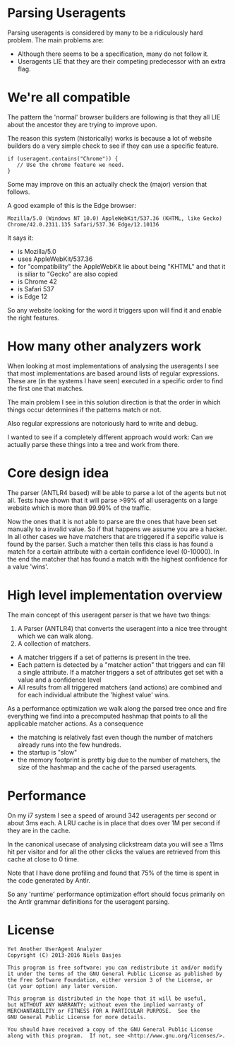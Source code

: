 Parsing Useragents
==================
Parsing useragents is considered by many to be a ridiculously hard problem.
The main problems are:

- Although there seems to be a specification, many do not follow it.
- Useragents LIE that they are their competing predecessor with an extra flag.

We're all compatible
====================
The pattern the 'normal' browser builders are following is that they all LIE about the ancestor they are trying to improve upon.

The reason this system (historically) works is because a lot of website builders do a very simple check to see if they can use a specific feature.

    if (useragent.contains("Chrome")) {
       // Use the chrome feature we need.
    }

Some may improve on this an actually check the (major) version that follows.

A good example of this is the Edge browser:

    Mozilla/5.0 (Windows NT 10.0) AppleWebKit/537.36 (KHTML, like Gecko) Chrome/42.0.2311.135 Safari/537.36 Edge/12.10136

It says it:

- is Mozilla/5.0
- uses AppleWebKit/537.36
- for "compatibility" the AppleWebKit lie about being "KHTML" and that it is siliar to "Gecko" are also copied
- is Chrome 42
- is Safari 537
- is Edge 12

So any website looking for the word it triggers upon will find it and enable the right features.

How many other analyzers work
=============================
When looking at most implementations of analysing the useragents I see that most implementations are based around
lists of regular expressions.
These are (in the systems I have seen) executed in a specific order to find the first one that matches.

The main problem I see in this solution direction is that the order in which things occur determines if the patterns match or not.

Also regular expressions are notoriously hard to write and debug.

I wanted to see if a completely different approach would work: Can we actually parse these things into a tree and work from there.

Core design idea
================

The parser (ANTLR4 based) will be able to parse a lot of the agents but not all.
Tests have shown that it will parse >99% of all useragents on a large website which is more than 99.99% of the traffic.

Now the ones that it is not able to parse are the ones that have been set manually to a invalid value.
So if that happens we assume you are a hacker.
In all other cases we have matchers that are triggered if a sepcific value is found by the parser.
Such a matcher then tells this class is has found a match for a certain attribute with a certain confidence level (0-10000).
In the end the matcher that has found a match with the highest confidence for a value 'wins'.


High level implementation overview
==================================================
The main concept of this useragent parser is that we have two things:

1. A Parser (ANTLR4) that converts the useragent into a nice tree throught which we can walk along.
2. A collection of matchers.
  - A matcher triggers if a set of patterns is present in the tree.
  - Each pattern is detected by a "matcher action" that triggers and can fill a single attribute.
    If a matcher triggers a set of attributes get set with a value and a confidence level
  - All results from all triggered matchers (and actions) are combined and for each individual attribute the 'highest value' wins.

As a performance optimization we walk along the parsed tree once and fire everything we find into a precomputed hashmap that
points to all the applicable matcher actions. As a consequence

  - the matching is relatively fast even though the number of matchers already runs into the few hundreds.
  - the startup is "slow"
  - the memory footprint is pretty big due to the number of matchers, the size of the hashmap and the cache of the parsed useragents.


Performance
===========
On my i7 system I see a speed of around 342 useragents per second or about 3ms each.
A LRU cache is in place that does over 1M per second if they are in the cache.

In the canonical usecase of analysing clickstream data you will see a 11ms hit per visitor and for all the other clicks
the values are retrieved from this cache at close to 0 time.

Note that I have done profiling and found that 75% of the time is spent in the code generated by Antlr.

So any 'runtime' performance optimization effort should focus primarily on the Antlr grammar definitions for
the useragent parsing.

License
=======
    Yet Another UserAgent Analyzer
    Copyright (C) 2013-2016 Niels Basjes

    This program is free software: you can redistribute it and/or modify
    it under the terms of the GNU General Public License as published by
    the Free Software Foundation, either version 3 of the License, or
    (at your option) any later version.

    This program is distributed in the hope that it will be useful,
    but WITHOUT ANY WARRANTY; without even the implied warranty of
    MERCHANTABILITY or FITNESS FOR A PARTICULAR PURPOSE.  See the
    GNU General Public License for more details.

    You should have received a copy of the GNU General Public License
    along with this program.  If not, see <http://www.gnu.org/licenses/>.
